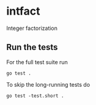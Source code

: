 # intfact
Integer factorization

## Run the tests

For the full test suite run

```shell
go test .
```

To skip the long-running tests do

```shell
go test -test.short .
```
